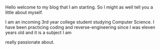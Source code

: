 Hello welcome to my blog that I am starting. So I might as well tell you a little about myself. 

I am an incoming 3rd year college student studying Computer Science. I have been practicing 
coding and reverse-engineering since I was eleven years old and it is a subject I am 

really passionate about.